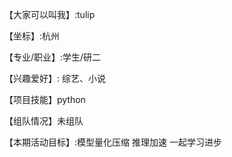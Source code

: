 【大家可以叫我】:tulip

【坐标】:杭州

【专业/职业】:学生/研二

【兴趣爱好】: 综艺、小说

【项目技能】python

【组队情况】未组队

【本期活动目标】:模型量化压缩 推理加速 一起学习进步
